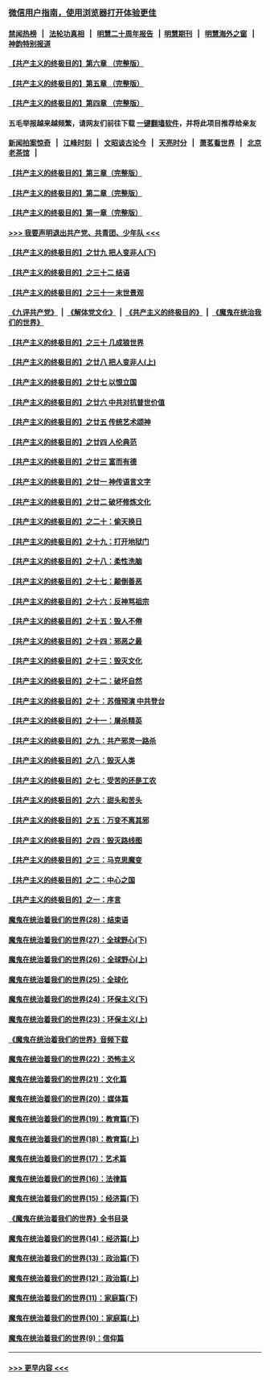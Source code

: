 ### [微信用户指南，使用浏览器打开体验更佳](https://github.com/gfw-breaker/banned-news1/blob/master/indexes/wechat-guide.md?t=0)
#### [禁闻热榜](热点新闻.md?t=0)  &nbsp;&nbsp;|&nbsp;&nbsp; [法轮功真相](https://github.com/gfw-breaker/truth/blob/master/README.md?t=0) &nbsp;&nbsp;|&nbsp;&nbsp; [明慧二十周年报告](https://github.com/gfw-breaker/mh-reports/blob/master/README.md?t=0) &nbsp;&nbsp;|&nbsp;&nbsp;[明慧期刊](https://github.com/gfw-breaker/mh-qikan) &nbsp;&nbsp;|&nbsp;&nbsp; [明慧海外之窗](https://github.com/gfw-breaker/mh-news/blob/master/README.md?t=0) &nbsp;&nbsp;|&nbsp;&nbsp; [神韵特别报道](https://github.com/gfw-breaker/mh-news/blob/master/shenyun.md?t=0)
#### [【共产主义的终极目的】第六章 （完整版）](../pages/nsc422/n11428913.md?t=02102022) 
#### [【共产主义的终极目的】第五章 （完整版）](../pages/nsc422/n11428912.md?t=02102022) 
#### [【共产主义的终极目的】第四章 （完整版）](../pages/nsc422/n11428907.md?t=02102022) 
#### 五毛举报越来越频繁，请网友们前往下载 [一键翻墙软件](https://github.com/gfw-breaker/ssr-accounts)，并将此项目推荐给亲友
#### [新闻拍案惊奇](https://github.com/gfw-breaker/banned-news1/blob/master/pages/link4.md) &nbsp;&nbsp;|&nbsp;&nbsp; [江峰时刻](https://github.com/gfw-breaker/banned-news1/blob/master/pages/link4.md) &nbsp;&nbsp;|&nbsp;&nbsp; [文昭谈古论今](https://github.com/gfw-breaker/banned-news1/blob/master/pages/link4.md) &nbsp;&nbsp;|&nbsp;&nbsp; [天亮时分](https://github.com/gfw-breaker/banned-news1/blob/master/pages/link4.md) &nbsp;&nbsp;|&nbsp;&nbsp; [萧茗看世界](https://github.com/gfw-breaker/banned-news1/blob/master/pages/link4.md) &nbsp;&nbsp;|&nbsp;&nbsp; [北京老茶馆](https://github.com/gfw-breaker/banned-news1/blob/master/pages/link4.md) &nbsp;&nbsp;|&nbsp;&nbsp; 
#### [【共产主义的终极目的】第三章（完整版）](../pages/nsc422/n11428848.md?t=02102022) 
#### [【共产主义的终极目的】第二章（完整版）](../pages/nsc422/n11428831.md?t=02102022) 
#### [【共产主义的终极目的】第一章（完整版）](../pages/nsc422/n11417651.md?t=02102022) 
#### [>>> 我要声明退出共产党、共青团、少年队 <<<](https://github.com/begood0513/goodnews/blob/master/quit/letter.md) 
#### [【共产主义的终极目的】之廿九 把人变非人(下)](../pages/nsc422/n11344140.md?t=02102022) 
#### [【共产主义的终极目的】之三十二 结语](../pages/nsc422/n11360535.md?t=02102022) 
#### [【共产主义的终极目的】之三十一 末世景观](../pages/nsc422/n11351129.md?t=02102022) 
#### [《九评共产党》](https://github.com/begood0513/9ping.md/blob/master/README.md) &nbsp;|&nbsp; [《解体党文化》](../../../../jtdwh.md/blob/master/README.md)  &nbsp;|&nbsp; [《共产主义的终极目的》](../../../../gczydzjmd.md/blob/master/README.md) &nbsp;|&nbsp; [《魔鬼在统治我们的世界》](../../../../mgztzwmdsj.md/blob/master/README.md) 
#### [【共产主义的终极目的】之三十 几成狼世界](../pages/nsc422/n11348280.md?t=02102022) 
#### [【共产主义的终极目的】之廿八 把人变非人(上)](../pages/nsc422/n11340492.md?t=02102022) 
#### [【共产主义的终极目的】之廿七 以恨立国](../pages/nsc422/n11336944.md?t=02102022) 
#### [【共产主义的终极目的】之廿六 中共对抗普世价值](../pages/nsc422/n11324785.md?t=02102022) 
#### [【共产主义的终极目的】之廿五 传统艺术颂神](../pages/nsc422/n11296396.md?t=02102022) 
#### [【共产主义的终极目的】之廿四 人伦典范](../pages/nsc422/n11296397.md?t=02102022) 
#### [【共产主义的终极目的】之廿三 富而有德](../pages/nsc422/n11283598.md?t=02102022) 
#### [【共产主义的终极目的】之廿一 神传语言文字](../pages/nsc422/n11263265.md?t=02102022) 
#### [【共产主义的终极目的】之廿二 破坏修炼文化](../pages/nsc422/n11245728.md?t=02102022) 
#### [【共产主义的终极目的】之二十：偷天换日](../pages/nsc422/n11238846.md?t=02102022) 
#### [【共产主义的终极目的】之十九：打开地狱门](../pages/nsc422/n11206376.md?t=02102022) 
#### [【共产主义的终极目的】之十八：柔性洗脑](../pages/nsc422/n11199994.md?t=02102022) 
#### [【共产主义的终极目的】之十七：颠倒善恶](../pages/nsc422/n11179782.md?t=02102022) 
#### [【共产主义的终极目的】之十六：反神骂祖宗](../pages/nsc422/n11166798.md?t=02102022) 
#### [【共产主义的终极目的】之十五：毁人不倦](../pages/nsc422/n11166792.md?t=02102022) 
#### [【共产主义的终极目的】之十四：邪恶之最](../pages/nsc422/n11150249.md?t=02102022) 
#### [【共产主义的终极目的】之十三：毁灭文化](../pages/nsc422/n11135227.md?t=02102022) 
#### [【共产主义的终极目的】之十二：破坏自然](../pages/nsc422/n11135214.md?t=02102022) 
#### [【共产主义的终极目的】之十：苏俄预演 中共登台](../pages/nsc422/n11118424.md?t=02102022) 
#### [【共产主义的终极目的】之十一：屠杀精英](../pages/nsc422/n11118442.md?t=02102022) 
#### [【共产主义的终极目的】之九：共产邪灵一路杀](../pages/nsc422/n11114139.md?t=02102022) 
#### [【共产主义的终极目的】之八：毁灭人类](../pages/nsc422/n11108503.md?t=02102022) 
#### [【共产主义的终极目的】之七：受苦的还是工农](../pages/nsc422/n11101809.md?t=02102022) 
#### [【共产主义的终极目的】之六：甜头和苦头](../pages/nsc422/n11096971.md?t=02102022) 
#### [【共产主义的终极目的】之五：万变不离其邪](../pages/nsc422/n11091285.md?t=02102022) 
#### [【共产主义的终极目的】之四：毁灭路线图](../pages/nsc422/n11086284.md?t=02102022) 
#### [【共产主义的终极目的】之三：马克思魔变](../pages/nsc422/n11061941.md?t=02102022) 
#### [【共产主义的终极目的】之二：中心之国](../pages/nsc422/n11047728.md?t=02102022) 
#### [【共产主义的终极目的】之一：序言](../pages/nsc422/n11086077.md?t=02102022) 
#### [魔鬼在统治着我们的世界(28)：结束语](../pages/nsc422/n10936246.md?t=02102022) 
#### [魔鬼在统治着我们的世界(27)：全球野心(下)](../pages/nsc422/n10928319.md?t=02102022) 
#### [魔鬼在统治着我们的世界(26)：全球野心(上)](../pages/nsc422/n10900318.md?t=02102022) 
#### [魔鬼在统治着我们的世界(25)：全球化](../pages/nsc422/n10788205.md?t=02102022) 
#### [魔鬼在统治着我们的世界(24)：环保主义(下)](../pages/nsc422/n10695307.md?t=02102022) 
#### [魔鬼在统治着我们的世界(23)：环保主义(上)](../pages/nsc422/n10688613.md?t=02102022) 
#### [《魔鬼在统治着我们的世界》音频下载](../pages/nsc422/n10635553.md?t=02102022) 
#### [魔鬼在统治着我们的世界(22)：恐怖主义](../pages/nsc422/n10614727.md?t=02102022) 
#### [魔鬼在统治着我们的世界(21)：文化篇](../pages/nsc422/n10597706.md?t=02102022) 
#### [魔鬼在统治着我们的世界(20)：媒体篇](../pages/nsc422/n10586579.md?t=02102022) 
#### [魔鬼在统治着我们的世界(19)：教育篇(下)](../pages/nsc422/n10564808.md?t=02102022) 
#### [魔鬼在统治着我们的世界(18)：教育篇(上)](../pages/nsc422/n10526970.md?t=02102022) 
#### [魔鬼在统治着我们的世界(17)：艺术篇](../pages/nsc422/n10499093.md?t=02102022) 
#### [魔鬼在统治着我们的世界(16)：法律篇](../pages/nsc422/n10485969.md?t=02102022) 
#### [魔鬼在统治着我们的世界(15)：经济篇(下)](../pages/nsc422/n10469975.md?t=02102022) 
#### [《魔鬼在统治着我们的世界》全书目录](../pages/nsc422/n10464261.md?t=02102022) 
#### [魔鬼在统治着我们的世界(14)：经济篇(上)](../pages/nsc422/n10457370.md?t=02102022) 
#### [魔鬼在统治着我们的世界(13)：政治篇(下)](../pages/nsc422/n10448270.md?t=02102022) 
#### [魔鬼在统治着我们的世界(12)：政治篇(上)](../pages/nsc422/n10444576.md?t=02102022) 
#### [魔鬼在统治着我们的世界(11)：家庭篇(下)](../pages/nsc422/n10440961.md?t=02102022) 
#### [魔鬼在统治着我们的世界(10)：家庭篇(上)](../pages/nsc422/n10435448.md?t=02102022) 
#### [魔鬼在统治着我们的世界(9)：信仰篇](../pages/nsc422/n10432159.md?t=02102022) 

----
#### [ >>> 更早内容 <<< ](../indexes/nsc422-earlier.md)

